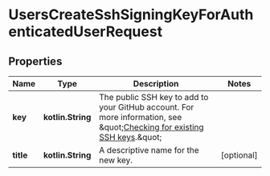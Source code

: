 
# UsersCreateSshSigningKeyForAuthenticatedUserRequest

## Properties
Name | Type | Description | Notes
------------ | ------------- | ------------- | -------------
**key** | **kotlin.String** | The public SSH key to add to your GitHub account. For more information, see \&quot;[Checking for existing SSH keys](https://docs.github.com/authentication/connecting-to-github-with-ssh/checking-for-existing-ssh-keys).\&quot; | 
**title** | **kotlin.String** | A descriptive name for the new key. |  [optional]



